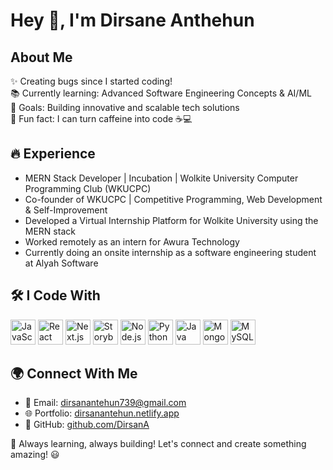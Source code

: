# Hey 👋, I'm Dirsane Anthehun

## About Me
✨ Creating bugs since I started coding!<br>
📚 Currently learning: Advanced Software Engineering Concepts & AI/ML<br>
🎯 Goals: Building innovative and scalable tech solutions<br>
🎲 Fun fact: I can turn caffeine into code ☕💻

## 🔥 Experience
- MERN Stack Developer | Incubation | Wolkite University Computer Programming Club (WKUCPC)
- Co-founder of WKUCPC | Competitive Programming, Web Development & Self-Improvement
- Developed a Virtual Internship Platform for Wolkite University using the MERN stack
- Worked remotely as an intern for Awura Technology
- Currently doing an onsite internship as a software engineering student at Alyah Software

## 🛠️ I Code With
<div align="left">  
  <img src="https://cdn.jsdelivr.net/gh/devicons/devicon/icons/javascript/javascript-original.svg" height="40" alt="JavaScript" />   
  <img src="https://cdn.jsdelivr.net/gh/devicons/devicon/icons/react/react-original.svg" height="40" alt="React" />   
  <img src="https://cdn.jsdelivr.net/gh/devicons/devicon/icons/nextjs/nextjs-original.svg" height="40" alt="Next.js" />   
  <img src="https://cdn.jsdelivr.net/gh/devicons/devicon/icons/storybook/storybook-original.svg" height="40" alt="Storybook" />   
  <img src="https://cdn.jsdelivr.net/gh/devicons/devicon/icons/nodejs/nodejs-original.svg" height="40" alt="Node.js" />   
  <img src="https://cdn.jsdelivr.net/gh/devicons/devicon/icons/python/python-original.svg" height="40" alt="Python" />
  <img src="https://cdn.jsdelivr.net/gh/devicons/devicon/icons/java/java-original.svg" height="40" alt="Java" />
  <img src="https://cdn.jsdelivr.net/gh/devicons/devicon/icons/mongodb/mongodb-original.svg" height="40" alt="MongoDB" />
  <img src="https://cdn.jsdelivr.net/gh/devicons/devicon/icons/mysql/mysql-original.svg" height="40" alt="MySQL" />
</div>

## 🌍 Connect With Me
- 📧 Email: [dirsanantehun739@gmail.com](mailto:dirsanantehun739@gmail.com)
- 🌐 Portfolio: [dirsanantehun.netlify.app](https://dirsanantehun.netlify.app/)
- 💼 GitHub: [github.com/DirsanA](https://github.com/DirsanA)

🚀 Always learning, always building! Let's connect and create something amazing! 😃
